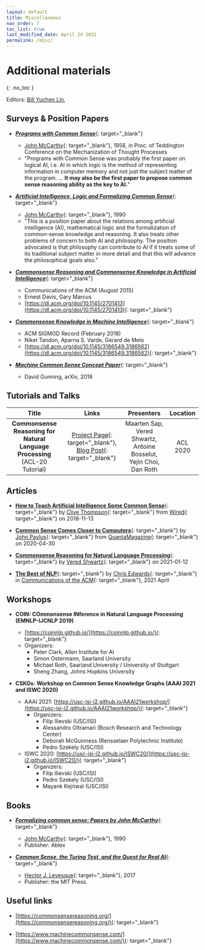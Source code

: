 ```yaml
---
layout: default
title: Miscellaneous
nav_order: 7
toc_list: true
last_modified_date: April 24 2021
permalink: /misc/
---
```

# Additional materials
{: .no_toc }

Editors: [Bill Yuchen Lin](https://yuchenlin.xyz/), 

## Surveys & Position Papers

- [***Programs with Common Sense***](http://jmc.stanford.edu/articles/mcc59.html){: target="_blank"}
    - [John McCarthy](http://jmc.stanford.edu/){: target="_blank"}, 1958, in Proc. of Teddington Conference on the Mechanization of Thought Processes
    - "Programs with Common Sense was probably the first paper on logical AI, i.e. AI in which logic is the method of representing information in computer memory and not just the subject matter of the program. ... **It may also be the first paper to propose common sense reasoning ability as the key to AI.**"

- [***Artificial Intelligence, Logic and Formalizing Common Sense***](http://jmc.stanford.edu/articles/ailogic.html){: target="_blank"}
    - [John McCarthy](http://jmc.stanford.edu/){: target="_blank"}, 1990
    - "This is a position paper about the relations among artificial intelligence (AI), mathematical logic and the formalization of common-sense knowledge and reasoning. It also treats other problems of concern to both AI and philosophy. The position advocated is that philosophy can contribute to AI if it treats some of its traditional subject matter in more detail and that this will advance the philosophical goals also."

- [***Commonsense Reasoning and Commonsense Knowledge in Artificial Intelligence***](https://cs.nyu.edu/davise/papers/CommonsenseFinal.pdf){: target="_blank"}
    - Communications of the ACM (August 2015) 
    - Ernest Davis, Gary Marcus
    - [https://dl.acm.org/doi/10.1145/2701413](https://dl.acm.org/doi/10.1145/2701413){: target="_blank"}

- [***Commonsense Knowledge in Machine Intelligence***](https://dl.acm.org/doi/10.1145/3186549.3186562){: target="_blank"}
    - ACM SIGMOD Record (February 2018)
    - Niket Tandon, Aparna S. Varde, Gerard de Melo
    - [https://dl.acm.org/doi/10.1145/3186549.3186562](https://dl.acm.org/doi/10.1145/3186549.3186562){: target="_blank"}
    
- [***Machine Common Sense Concept Paper***](https://arxiv.org/abs/1810.07528){: target="_blank"}
    - David Gunning, arXiv, 2018




## Tutorials and Talks 

| Title | Links | Presenters |  Location  | 
| :------------:| :-----: | :------: | :----------: |
| **Commonsense Reasoning for Natural Language Processing** <br> (ACL-20 Tutorial) | [Project Page](https://homes.cs.washington.edu/~msap/acl2020-commonsense/){: target="_blank"}, [Blog Post](http://veredshwartz.blogspot.com/2021/01/commonsense-reasoning-for-natural.html){: target="_blank"} | Maarten Sap, Vered Shwartz, Antoine Bosselut, Yejin Choi, Dan Roth |  ACL 2020 |

## Articles


- [**How to Teach Artificial Intelligence Some Common Sense**](https://www.wired.com/story/how-to-teach-artificial-intelligence-common-sense/){: target="_blank"} by [Clive Thompson](https://twitter.com/pomeranian99){: target="_blank"} from [Wired](https://www.wired.com/){: target="_blank"}  on 2018-11-13


- [**Common Sense Comes Closer to Computers**](https://www.quantamagazine.org/common-sense-comes-to-computers-20200430/){: target="_blank"} by [John Pavlus](https://www.quantamagazine.org/authors/john-pavlus/){: target="_blank"} from [QuantaMagazine](https://www.quantamagazine.org/){: target="_blank"}  on 2020-04-30


- [**Commonsense Reasoning for Natural Language Processing**](http://veredshwartz.blogspot.com/2021/01/commonsense-reasoning-for-natural.html){: target="_blank"} by [Vered Shwartz](https://vered1986.github.io/){: target="_blank"} on 2021-01-12


- [**The Best of NLP**](https://cacm.acm.org/magazines/2021/4/251336-the-best-of-nlp/fulltext){: target="_blank"} by [Chris Edwards](https://chrised.com/){: target="_blank"} in [Communications of the ACM](https://cacm.acm.org/){: target="_blank"}, 2021 April




## Workshops

- **COIN: COmmonsense INference in Natural Language Processing (EMNLP-IJCNLP 2019)**
    -  [https://coinnlp.github.io/](https://coinnlp.github.io/){: target="_blank"}
    - Organizers: 
        - Peter Clark, Allen Institute for AI
        - Simon Ostermann, Saarland University
        - Michael Roth, Saarland University / University of Stuttgart
        - Sheng Zhang, Johns Hopkins University

- **CSKGs: Workshop on Common Sense Knowledge Graphs (AAAI 2021 and ISWC 2020)**
    - AAAI 2021: [https://usc-isi-i2.github.io/AAAI21workshop/](https://usc-isi-i2.github.io/AAAI21workshop/){: target="_blank"}
        - Organizers: 
            - Filip Ilievski (USC/ISI) 
            - Alessandro Oltramari (Bosch Research and Technology Center)
            - Deborah McGuinness (Rensselaer Polytechnic Institute)
            - Pedro Szekely (USC/ISI)
    - ISWC 2020: [https://usc-isi-i2.github.io/ISWC20/](https://usc-isi-i2.github.io/ISWC20/){: target="_blank"}
        - Organizers: 
            - Filip Ilievski (USC/ISI) 
            - Pedro Szekely (USC/ISI)
            - Mayank Kejriwal (USC/ISI)




## Books 

- [***Formalizing common sense: Papers by John McCarthy***](https://www.sciencedirect.com/science/article/pii/0004370295900187){: target="_blank"}
    - [John McCarthy](http://jmc.stanford.edu/){: target="_blank"}, 1990
    - Publisher: Ablex

- [***Common Sense, the Turing Test, and the Quest for Real AI***](https://mitpress.mit.edu/books/common-sense-turing-test-and-quest-real-ai){: target="_blank"}
    - [Hector J. Levesque](https://www.cs.toronto.edu/~hector/){: target="_blank"}, 2017
    - Publisher: the MIT Press.


## Useful links

- [https://commonsensereasoning.org/](https://commonsensereasoning.org/){: target="_blank"}
 
- [https://www.machinecommonsense.com/](https://www.machinecommonsense.com/){: target="_blank"} 